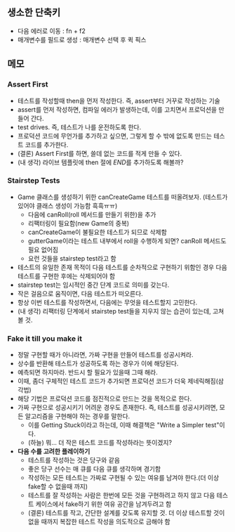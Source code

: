 ## 생소한 단축키

- 다음 에러로 이동 : fn + f2
- 매개변수를 필드로 생성 : 매개변수 선택 후 퀵 픽스

## 메모

### Assert First

- 테스트를 작성할때 then을 먼저 작성한다. 즉, assert부터 거꾸로 작성하는 기술
- assert를 먼저 작성하면, 컴파일 에러가 발생하는데, 이를 고치면서 프로덕션을 만들어 간다.
- test drives. 즉, 테스트가 나를 운전하도록 한다.
- 프로덕션 코드에 무언가를 추가하고 싶으면, 그렇게 할 수 밖에 없도록 만드는 테스트 코드를 추가한다.
- (결론) Assert First를 하면, 쓸데 없는 코드를 적게 만들 수 있다.
- (내 생각) 라이브 템플릿에 then 절에 $END$를 추가하도록 해볼까?

### Stairstep Tests

- Game 클래스를 생성하기 위한 canCreateGame 테스트를 떠올려보자. (테스트가 있어야 클래스 생성이 가능함 흑흑ㅠㅠ)
    - 다음에 canRoll(roll 메서드를 만들기 위한)을 추가
    - 리팩터링이 필요함(new Game의 중복)
    - canCreateGame이 불필요한 테스트가 되므로 삭제함
    - gutterGame이라는 테스트 내부에서 roll을 수행하게 되면? canRoll 메서드도 필요 없어짐
    - 요런 것들을 stairstep test라고 함
- 테스트의 유일한 존재 목적이 다음 테스트를 순차적으로 구현하기 위함인 경우 다음 테스트를 구현한 후에는 삭제되어야 함
- stairstep test는 임시적인 중간 단계 코드로 의미를 갖는다.
- 작은 걸음으로 움직이면, 다음 테스트가 떠오른다.
- 항상 이번 테스트를 작성하면서, 다음에는 무엇을 테스트할지 고민한다.
- (내 생각) 리팩터링 단계에서 stairstep test들을 지우지 않는 습관이 있는데, 고쳐볼 것.

### Fake it till you make it

- 정말 구현할 때가 아니라면, 가짜 구현을 만들어 테스트를 성공시켜라.
- 상수를 반환해 테스트가 성공하도록 하는 경우가 이에 해당된다.
- 예측되면 하지마라. 반드시 할 필요가 있을때 그때 해라.
- 이때, 좀더 구체적인 테스트 코드가 추가되면 프로덕션 코드가 더욱 제네릭해짐(삼각법)
- 해당 기법은 프로덕션 코드를 점진적으로 만드는 것을 목적으로 한다.
- 가짜 구현으로 성공시키기 어려운 경우도 존재한다. 즉, 테스트를 성공시키려면, 모든 알고리즘을 구현해야 하는 경우를 말한다.
    - 이를 Getting Stuck이라고 하는데, 이때 해결책은 "Write a Simpler test"이다.
    - (하늘) 뭐... 더 작은 테스트 코드를 작성하라는 뜻이겠지?
- **다음 수를 고려한 플레이하기**
    - 테스트를 작성하는 것은 당구와 같음
    - 좋은 당구 선수는 매 큐를 다음 큐를 생각하며 경기함
    - 작성하는 모든 테스트는 가짜로 구현될 수 있는 여유를 남겨야 한다.(더 이상 fake할 수 없을때 까지)
    - 테스트를 잘 작성하는 사람은 한번에 모든 것을 구현하려고 하지 않고 다음 테스트 케이스에서 fake하기 위한 여유 공간을 남겨두려고 함
    - (결론) 테스트를 작고, 간단한 설계를 갖도록 유지할 것. 더 이상 테스트할 것이 없을 때까지 복잡한 테스트 작성을 의도적으로 금해야 함